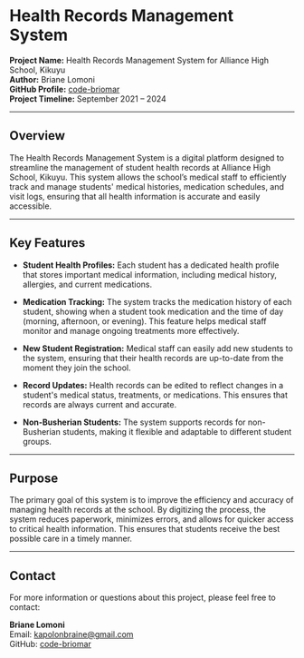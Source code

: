 # Health Records Management System

**Project Name:** Health Records Management System for Alliance High School, Kikuyu  
**Author:** Briane Lomoni  
**GitHub Profile:** [code-briomar](https://github.com/code-briomar)  
**Project Timeline:** September 2021 – 2024

---

## Overview

The Health Records Management System is a digital platform designed to streamline the management of student health records at Alliance High School, Kikuyu. This system allows the school’s medical staff to efficiently track and manage students' medical histories, medication schedules, and visit logs, ensuring that all health information is accurate and easily accessible.

---

## Key Features

- **Student Health Profiles:** Each student has a dedicated health profile that stores important medical information, including medical history, allergies, and current medications.
  
- **Medication Tracking:** The system tracks the medication history of each student, showing when a student took medication and the time of day (morning, afternoon, or evening). This feature helps medical staff monitor and manage ongoing treatments more effectively.
  
- **New Student Registration:** Medical staff can easily add new students to the system, ensuring that their health records are up-to-date from the moment they join the school.

- **Record Updates:** Health records can be edited to reflect changes in a student's medical status, treatments, or medications. This ensures that records are always current and accurate.

- **Non-Busherian Students:** The system supports records for non-Busherian students, making it flexible and adaptable to different student groups.

---

## Purpose

The primary goal of this system is to improve the efficiency and accuracy of managing health records at the school. By digitizing the process, the system reduces paperwork, minimizes errors, and allows for quicker access to critical health information. This ensures that students receive the best possible care in a timely manner.

---

## Contact

For more information or questions about this project, please feel free to contact:

**Briane Lomoni**  
Email: [kapolonbraine@gmail.com](mailto:kapolonbraine@gmail.com)  
GitHub: [code-briomar](https://github.com/code-briomar)
